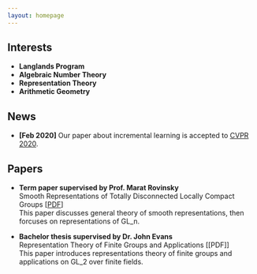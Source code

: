 ```yaml
---
layout: homepage
---
```


## Interests

- **Langlands Program**
- **Algebraic Number Theory**
- **Representation Theory**
- **Arithmetic Geometry**

## News

- **[Feb 2020]** Our paper about incremental learning is accepted to [CVPR 2020](http://cvpr2020.thecvf.com/).


## Papers

- **Term paper supervised by Prof. Marat Rovinsky**
  <br>
  Smooth Representations of Totally Disconnected Locally Compact Groups [[PDF](https://1drv.ms/b/s!AopK_GiN33tEgRk5wxqGe7C6VnHX?e=leB11f)]
  <br> This paper discusses general theory of smooth representations, then forcuses on representations of GL_n.
  
- **Bachelor thesis supervised by Dr. John Evans**
  <br>
  Representation Theory of Finite Groups and Applications [[PDF]]
  <br> This paper introduces representations theory of finite groups and applications on GL_2 over finite fields.
  

